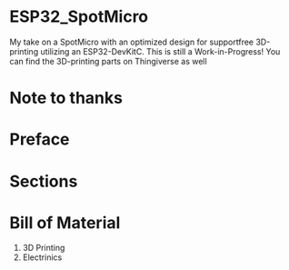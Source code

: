 # ESP32_SpotMicro

My take on a SpotMicro with an optimized design for supportfree 3D-printing utilizing an ESP32-DevKitC. This is still a Work-in-Progress!
You can find the 3D-printing parts on Thingiverse as well

# Note to thanks

# Preface

# Sections

# Bill of Material

  1) 3D Printing
  2) Electrinics
